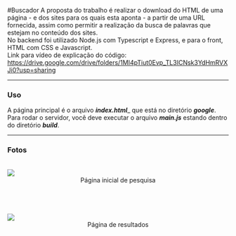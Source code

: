 #Buscador
A proposta do trabalho é realizar o download do HTML de uma página - e dos sites para os quais esta aponta - a partir de uma URL fornecida, 
assim como permitir a realização da busca de palavras que estejam no conteúdo dos sites.<br>
No backend foi utilizado Node.js com Typescript e Express, e para o front, HTML com CSS e Javascript.<br>
Link para vídeo de explicação do código: https://drive.google.com/drive/folders/1MI4pTiut0Evp_TL3ICNsk3YdHmRVXJi0?usp=sharing

***

### Uso
A página principal é o arquivo ___index.html____ que está no diretório ___google___.
Para rodar o servidor, você deve executar o arquivo ___main.js___ estando dentro do diretório ___build___.<br>

***

### Fotos


<br>

<img src="/prints/search.png">
<div align="center"> 
Página inicial de pesquisa
</div>
<br>
<br>
<br>
<br>

<img src="/prints/results.png">
<div align="center"> 
Página de resultados
</div>
